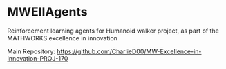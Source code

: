 # MWEIIAgents
Reinforcement learning agents for Humanoid walker project, as part of the MATHWORKS excellence in innovation

Main Repository: https://github.com/CharlieD00/MW-Excellence-in-Innovation-PROJ-170
